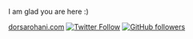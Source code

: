 I am glad you are here :)

[dorsarohani.com](https://www.dorsarohani.com/) 
[![Twitter Follow](https://img.shields.io/twitter/follow/Dorsa_Rohani?style=social)](https://twitter.com/intent/follow?screen_name=Dorsa_Rohani)
[![GitHub followers](https://img.shields.io/github/followers/DorsaRoh?label=Follow&style=social)](https://github.com/DorsaRoh) 
